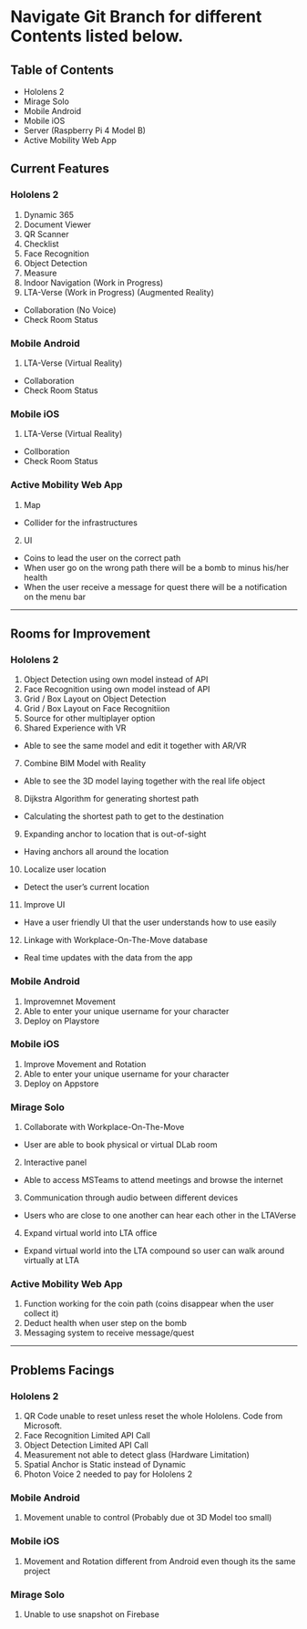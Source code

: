 # Navigate Git Branch for different Contents listed below.

## Table of Contents
- Hololens 2
- Mirage Solo
- Mobile Android
- Mobile iOS
- Server (Raspberry Pi 4 Model B)
- Active Mobility Web App

## Current Features

### Hololens 2

1) Dynamic 365
2) Document Viewer
3) QR Scanner
4) Checklist
5) Face Recognition
6) Object Detection
7) Measure
8) Indoor Navigation (Work in Progress)
9) LTA-Verse (Work in Progress) (Augmented Reality)
- Collaboration (No Voice)
- Check Room Status

### Mobile Android 

1) LTA-Verse (Virtual Reality)
- Collaboration
- Check Room Status

### Mobile iOS

1) LTA-Verse (Virtual Reality)
- Collboration
- Check Room Status

### Active Mobility Web App

1) Map 
- Collider for the infrastructures
2) UI
- Coins to lead the user on the correct path
- When user go on the wrong path there will be a bomb to minus his/her health
- When the user receive a message for quest there will be a notification on the menu bar
---

## Rooms for Improvement

### Hololens 2

1) Object Detection using own model instead of API 
2) Face Recognition using own model instead of API
3) Grid / Box Layout on Object Detection
4) Grid / Box Layout on Face Recognitiion
5) Source for other multiplayer option
6) Shared Experience with VR
- Able to see the same model and edit it together with AR/VR
7) Combine BIM Model with Reality 
- Able to see the 3D model laying together with the real life object
8) Dijkstra Algorithm for generating shortest path
- Calculating the shortest path to get to the destination
9) Expanding anchor to location that is out-of-sight
- Having anchors all around the location
10) Localize user location
- Detect the user’s current location
11) Improve UI
- Have a user friendly UI that the user understands how to use easily
12) Linkage with Workplace-On-The-Move database
- Real time updates with the data from the app

### Mobile Android

1) Improvemnet Movement
2) Able to enter your unique username for your character
3) Deploy on Playstore

### Mobile iOS

1) Improve Movement and Rotation 
2) Able to enter your unique username for your character
3) Deploy on Appstore

### Mirage Solo
1) Collaborate with Workplace-On-The-Move
- User are able to book physical or virtual DLab room
2) Interactive panel
- Able to access MSTeams to attend meetings and browse the internet
3) Communication through audio between different devices
- Users who are close to one another can hear each other in the LTAVerse
4) Expand virtual world into LTA office
- Expand virtual world into the LTA compound so user can walk around virtually at LTA

### Active Mobility Web App

1) Function working for the coin path (coins disappear when the user collect it)
2) Deduct health when user step on the bomb
3) Messaging system to receive message/quest

---

## Problems Facings

### Hololens 2

1) QR Code unable to reset unless reset the whole Hololens. Code from Microsoft.
2) Face Recognition Limited API Call
3) Object Detection Limited API Call
4) Measurement not able to detect glass (Hardware Limitation)
5) Spatial Anchor is Static instead of Dynamic
6) Photon Voice 2 needed to pay for Hololens 2

### Mobile Android

1) Movement unable to control (Probably due ot 3D Model too small)

### Mobile iOS

1) Movement and Rotation different from Android even though its the same project

### Mirage Solo

1) Unable to use snapshot on Firebase
